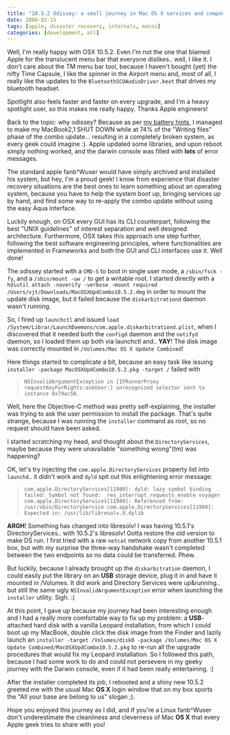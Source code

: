 ```yaml
---
title: "10.5.2 Odissey: a small journey in Mac OS X services and components"
date: 2008-02-15
tags: [apple, disaster recovery, internals, macos]
categories: [development, all]
---
```



Well, I'm really happy with OSX 10.5.2. Even I'm not the one that blamed Apple
for the translucent menu bar that everyone dislikes.. well, I like it. I don't
care about the TM menu bar tool, because I haven't bought (yet) the nifty Time
Capsule, I like the spinner in the Airport menu and, most of all, I really like
the updates to the `BluetoothSCOAudioDriver.kext` that drives my bluetooth
headset.

Spotlight also feels faster and faster on every upgrade, and I'm a heavy
spotlight user, so this makes me really happy. Thanks Apple engineers!

Back to the topic: why odissey? Because as per [my battery
hints](/posts/2008-01-31-how-to-keep-your-apple-notebook-battery-healthy/), I managed
to make my MacBook2,1 SHUT DOWN while at 74% of the "Writing files" phase of
the combo update... resulting in a completely broken system, as every geek
could imagine :). Apple updated some libraries, and upon reboot simply nothing
worked, and the darwin console was filled with **lots** of error messages.

The standard apple fanb^Wuser would have simply archived and installed his
system, but hey, I'm a proud geek! I know from experience that disaster
recovery situations are the best ones to learn something about an operating
system, because you have to help the system boot up, bringing services up by
hand, and find some way to re-apply the combo update without using the easy
Aqua interface.

Luckily enough, on OSX every GUI has its CLI counterpart, following the best
"UNIX guidelines" of interest separation and well designed architecture.
Furthermore, OSX takes this approach one step further, following the best
software engineering principles, where functionalities are implemented in
Frameworks and both the GUI and CLI interfaces use it. Well done!

The odissey started with a `CMD-S` to boot in single user mode, a `/sbin/fsck
-fy`, and a `/sbin/mount -uw /` to get a writable root. I started directly with
a `hdiutil attach -noverify -verbose -mount required
/Users/vjt/Downloads/MacOSXUpdCombo10.5.2.dmg` in order to mount the update
disk image, but it failed because the `diskarbitrationd` daemon wasn't running.

So, I fired up `launchctl` and issued `load
/System/Librar/LaunchDaemons/com.apple.diskarbitrationd.plist`, when I
discovered that it needed both the `configd` daemon and the `notifyd` daemon,
so I loaded them up both via launchctl and.. **YAY**! The disk image was
correctly mounted in `/Volumes/Mac OS X Update Combined`!

Here things started to complicate a bit, because an easy task like issuing
`installer -package MacOSXUpdCombo10.5.2.pkg -target /` failed with

> `NSInvalidArgumentException in [IFRunnerProxy
> requestKeyForRights:askUser:] unrecognized selector sent to instance
> 0x79ac50.`

Well, here the Objective-C method was pretty self-explaining, the installer was
trying to ask the user permission to install the package. That's quite strange,
because I was running the `installer` command as root, so no request should
have been asked.

 I started scratching my head, and thought about the `DirectoryServices`, maybe
because they were unavailable "something wrong"(tm) was happening?

OK, let's try injecting the `com.apple.DirectoryServices` property list into
`launchd`.. it didn't work and `dyld` spit out this enlightening error message:

> `com.apple.DirectoryServices[11980]: dyld: lazy symbol binding failed: Symbol
> not found: _res_interrupt_requests_enable voyager
> com.apple.DirectoryServices[11980]: Referenced from:
> /usr/sbin/DirectoryService com.apple.DirectoryServices[11980]: Expected in:
> /usr/lib/libresolv.9.dylib`

**ARGH**! Something has changed into libresolv! I was having 10.5.1's
DirectoryServices.. with 10.5.2's libresolv! Gotta restore the old version to
make DS run. I first tried with a raw `netcat` network copy from another 10.5.1
box, but with my surprise the three-way handshake wasn't completed between the
two endpoints so no data could be transferred. Phew.

But luckily, because I already brought up the `diskarbitration` daemon, I could
easily put the library on an **USB** storage device, plug it in and have it
mounted in /Volumes. It did work and Directory Services were up&#38;running..
but still the same ugly `NSInvalidArgumentException` error when launching the
`installer` utility. Sigh. :(

At this point, I gave up because my journey had been interesting enough and I
had a really more comfortable way to fix up my problem: a **USB**-attached hard
disk with a vanilla Leopard installation, from which I could boot up my
MacBook, double click the disk image from the Finder and lazily launch an
`installer -target /Volumes/disk0 -package /Volumes/Mac OS X Update
Combined/MacOSXUpdCombo10.5.2.pkg` to re-run all the upgrade procedures that
would fix my Leopard installation. So I followed this path, because I had some
work to do and could not persevere in my geeky journey with the Darwin console,
even if it had been really entertaining. :)

After the installer completed its job, I rebooted and a shiny new 10.5.2
greeted me with the usual Mac **OS X** login window that on my box sports the
"All your base are belong to us" slogan ;).

Hope you enjoyed this journey as I did, and if you're a Linux fanb^Wuser don't
underestimate the cleanliness and cleverness of Mac **OS X** that every Apple
geek tries to share with you!
